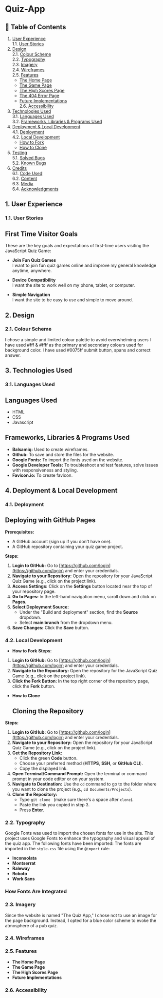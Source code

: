 # Quiz-App
## 📑 Table of Contents
1. [User Experience](#user-experience)  
   1.1. [User Stories](#user-stories)  
2. [Design](#design)  
   2.1. [Colour Scheme](#colour-scheme)  
   2.2. [Typography](#typography)  
   2.3. [Imagery](#imagery)  
   2.4. [Wireframes](#wireframes)  
   2.5. [Features](#features)  
      - [The Home Page](#the-home-page)  
      - [The Game Page](#the-game-page)  
      - [The High Scores Page](#the-high-scores-page)  
      - [The 404 Error Page](#the-404-error-page)  
      - [Future Implementations](#future-implementations)  
   2.6. [Accessibility](#accessibility)  
3. [Technologies Used](#technologies-used)  
   3.1. [Languages Used](#languages-used)  
   3.2. [Frameworks, Libraries & Programs Used](#frameworks-libraries--programs-used)  
4. [Deployment & Local Development](#deployment--local-development)  
   4.1. [Deployment](#deployment)  
   4.2. [Local Development](#local-development)  
      - [How to Fork](#how-to-fork)  
      - [How to Clone](#how-to-clone)  
5. [Testing](#testing)  
   5.1. [Solved Bugs](#solved-bugs)  
   5.2. [Known Bugs](#known-bugs)  
6. [Credits](#credits)  
   6.1. [Code Used](#code-used)  
   6.2. [Content](#content)  
   6.3. [Media](#media)  
   6.4. [Acknowledgments](#acknowledgments)  

## 1. User Experience <a name="user-experience"></a>
### 1.1. User Stories <a name="user-stories"></a>
## First Time Visitor Goals

These are the key goals and expectations of first-time users visiting the JavaScript Quiz Game:

-  **Join Fun Quiz Games**  
  I want to join fun quiz games online and improve my general knowledge anytime, anywhere.

-  **Device Compatibility**  
  I want the site to work well on my phone, tablet, or computer.

-  **Simple Navigation**  
  I want the site to be easy to use and simple to move around.

## 2. Design <a name="design"></a>
### 2.1. Colour Scheme <a name="colour-scheme"></a>
I chose a simple and limited colour palette to avoid overwhelming users
I have used #fff & #ffff as the primary and secondary colours used for background color.
I have used #0075ff  submit button, spans and correct answer.


## 3. Technologies Used <a name="technologies-used"></a>
### 3.1. Languages Used <a name="languages-used"></a>
## Languages Used

* HTML
* CSS
* Javascript

## Frameworks, Libraries & Programs Used

* **Balsamiq:** Used to create wireframes.
* **Github:** To save and store the files for the website.
* **Google Fonts:** To import the fonts used on the website.
* **Google Developer Tools:** To troubleshoot and test features, solve issues with responsiveness and styling.
* **Favicon.io:** To create favicon.

## 4. Deployment & Local Development <a name="deployment--local-development"></a>
### 4.1. Deployment <a name="deployment"></a>
## Deploying with GitHub Pages

**Prerequisites:**

* A GitHub account (sign up if you don't have one).
* A GitHub repository containing your quiz game project.

**Steps:**

1.  **Login to GitHub:** Go to [https://github.com/login](https://github.com/login) and enter your credentials.
2.  **Navigate to your Repository:** Open the repository for your JavaScript Quiz Game (e.g., click on the project link).
3.  **Access Settings:** Click on the **Settings** button located near the top of your repository page.
4.  **Go to Pages:** In the left-hand navigation menu, scroll down and click on **Pages**.
5.  **Select Deployment Source:**
    * Under the "Build and deployment" section, find the **Source** dropdown.
    * Select **main branch** from the dropdown menu.
6.  **Save Changes:** Click the **Save** button.


### 4.2. Local Development <a name="local-development"></a>
- **How to Fork** <a name="how-to-fork"></a>
  **Steps:**

1.  **Login to GitHub:** Go to [https://github.com/login](https://github.com/login) and enter your credentials.
2.  **Navigate to the Repository:** Open the repository for the JavaScript Quiz Game (e.g., click on the project link).
3.  **Click the Fork Button:** In the top right corner of the repository page, click the **Fork** button.


- **How to Clone** <a name="how-to-clone"></a>
  ## Cloning the Repository

**Steps:**

1.  **Login to GitHub:** Go to [https://github.com/login](https://github.com/login) and enter your credentials.
2.  **Navigate to your Repository:** Open the repository for your JavaScript Quiz Game (e.g., click on the project link).
3.  **Get the Repository Link:**
    * Click the green **Code** button.
    * Choose your preferred method (**HTTPS**, **SSH**, or **GitHub CLI**).
    * Copy the displayed link.
4.  **Open Terminal/Command Prompt:** Open the terminal or command prompt in your code editor or on your system.
5.  **Navigate to Destination:** Use the `cd` command to go to the folder where you want to clone the project (e.g., `cd Documents/Projects`).
6.  **Clone the Repository:**
    * Type `git clone ` (make sure there's a space after `clone`).
    * Paste the link you copied in step 3.
    * Press **Enter**.


### 2.2. Typography <a name="typography"></a>
Google Fonts was used to import the chosen fonts for use in the site.
This project uses Google Fonts to enhance the typography and visual appeal of the quiz app. The following fonts have been imported:
The fonts are imported in the `style.css` file using the `@import` rule:

- **Inconsolata**
- **Montserrat**
- **Raleway**
- **Roboto**
- **Work Sans**

### How Fonts Are Integrated
### 2.3. Imagery <a name="imagery"></a>
Since the website is named "The Quiz App," I chose not to use an image for the page background. Instead, I opted for a blue color scheme to evoke the atmosphere of a pub quiz.
### 2.4. Wireframes <a name="wireframes"></a>
### 2.5. Features <a name="features"></a>
- **The Home Page** <a name="the-home-page"></a>  
- **The Game Page** <a name="the-game-page"></a>  
- **The High Scores Page** <a name="the-high-scores-page"></a>  
- **Future Implementations** <a name="future-implementations"></a>  
### 2.6. Accessibility <a name="accessibility"></a>
